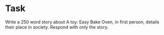 # Task
Write a 250 word story about A toy: Easy Bake Oven, in first person, details their place in society.
Respond with only the story.